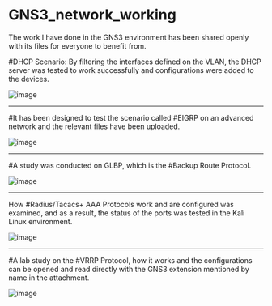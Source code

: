 # GNS3_network_working
The work I have done in the GNS3 environment has been shared openly with its files for everyone to benefit from.

#DHCP Scenario: By filtering the interfaces defined on the VLAN, the DHCP server was tested to work successfully and configurations were added to the devices.

![image](https://github.com/user-attachments/assets/977801b1-8a62-4f2f-996f-b7e81eb26a13)

---------------------------------------------------------------------------------------------------
#It has been designed to test the scenario called #EIGRP on an advanced network and the relevant files have been uploaded.

![image](https://github.com/user-attachments/assets/a4161274-d7ca-43df-b8ef-8e95b2be3ba9)

------------------------------------------------------------------------------------------------------
#A study was conducted on GLBP, which is the #Backup Route Protocol.

![image](https://github.com/user-attachments/assets/cde9f8d1-1536-4968-b8a6-670402d8104e)

----------------------------------------------------------------------------------------------------

How #Radius/Tacacs+ AAA Protocols work and are configured was examined, and as a result, the status of the ports was tested in the Kali Linux environment.

![image](https://github.com/user-attachments/assets/1a04f3f2-3cf6-4d04-826b-abf12cd038cc)

----------------------------------------------------------------------------------------------------
#A lab study on the #VRRP Protocol, how it works and the configurations can be opened and read directly with the GNS3 extension mentioned by name in the attachment.

![image](https://github.com/user-attachments/assets/09c29b51-3784-4923-959b-0954068b6288)



